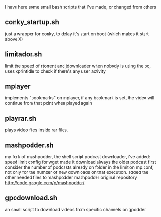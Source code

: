 I have here some small bash scripts that I've made, or changed from others

conky_startup.sh
-

just a wrapper for conky, to delay it's start on boot (which makes it start
above X)

limitador.sh
-

limit the speed of rtorrent and jdownloader when nobody is using the pc,
uses xprintidle to check if there's any user activity

mplayer
-

implements "bookmarks" on mplayer, if any bookmark is set, the video will
continue from that point when played again

playrar.sh
-

plays video files inside rar files.

mashpodder.sh
-

my fork of mashpodder, the shell script podcast downloader, i've added:
speed limit config for wget
made it download always the older podcast first
consider the number of podcasts already on folder in the limit on
mp.conf, not only for the number of new downloads on that execution.
added the other needed files to mashpodder
mashpodder original repository
http://code.google.com/p/mashpodder/

gpodownload.sh
-

an small script to download videos from specific channels on gpodder
